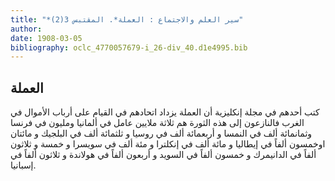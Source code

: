 ```yaml
---
title: "*سير العلم والاجتماع : العملة*. المقتبس 3(2)"
author: 
date: 1908-03-05
bibliography: oclc_4770057679-i_26-div_40.d1e4995.bib
---
```




##  العملة 


 كتب أحدهم في مجلة إنكليزية أن العملة يزداد اتحادهم في القيام على أرباب الأموال في الغرب فالنازعون إلى هذه الثورة هم  ثلاثة  ملايين عامل في ألمانيا ومليون في فرنسا وثمانمائة  ألف  في النمسا و  أربعمائة  ألف  في روسيا و  ثلثمائة  ألف  في البلجيك و  مائتان  اوخمسون ألفاً في إيطاليا و  مائة  ألف  في إنكلترا و  مئة  ألف  في سويسرا و  خمسة  و  ثلاثون  ألفاً في الدانيمرك و  خمسون  ألفاً في السويد و  أربعون  ألفاً في هولاندة و  ثلاثون  ألفاً في إسبانيا. 
